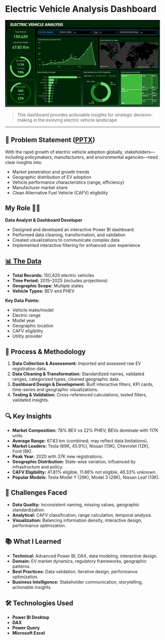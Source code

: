 # Electric Vehicle Analysis Dashboard
![Dashboard Preview](Images/Dashboard.PNG) 

> This dashboard provides actionable insights for strategic decision-making in the evolving electric vehicle landscape 

---

## 🎯 Problem Statement ([PPTX](Data/Problem%20Statement.pptx))

With the rapid growth of electric vehicle adoption globally, stakeholders—including policymakers, manufacturers, and environmental agencies—need clear insights into:

- Market penetration and growth trends
- Geographic distribution of EV adoption
- Vehicle performance characteristics (range, efficiency)
- Manufacturer market share
- Clean Alternative Fuel Vehicle (CAFV) eligibility

## My Role 👨‍💼

**Data Analyst & Dashboard Developer**
- Designed and developed an interactive Power BI dashboard
- Performed data cleaning, transformation, and validation
- Created visualizations to communicate complex data
- Implemented interactive filtering for enhanced user experience


## [📊 The Data](Data/Electric_Vehicle_Population_Data.csv)

- **Total Records:** 150,420 electric vehicles
- **Time Period:** 2015–2025 (includes projections)
- **Geographic Scope:** Multiple states
- **Vehicle Types:** BEV and PHEV

**Key Data Points:**
- Vehicle make/model
- Electric range
- Model year
- Geographic location
- CAFV eligibility
- Utility provider

## 🔄 Process & Methodology

1. **Data Collection & Assessment:** Imported and assessed raw EV registration data.
2. **Data Cleaning & Transformation:** Standardized names, validated ranges, categorized types, cleaned geographic data.
3. **Dashboard Design & Development:** Built interactive filters, KPI cards, time-series and geographic visualizations.
4. **Testing & Validation:** Cross-referenced calculations, tested filters, validated insights.

## 🔍 Key Insights

- **Market Composition:** 78% BEV vs 22% PHEV; BEVs dominate with 117K units.
- **Average Range:** 67.83 km (combined; may reflect data limitations).
- **Market Leaders:** Tesla (69K, 45.9%), Nissan (13K), Chevrolet (12K), Ford (8K).
- **Peak Year:** 2020 with 37K new registrations.
- **Geographic Distribution:** State-wise variation, influenced by infrastructure and policy.
- **CAFV Eligibility:** 41.81% eligible, 11.86% not eligible, 46.33% unknown.
- **Popular Models:** Tesla Model Y (29K), Model 3 (28K), Nissan Leaf (13K).

## 🚧 Challenges Faced

- **Data Quality:** Inconsistent naming, missing values, geographic standardization.
- **Analytical:** CAFV classification, range calculation, temporal analysis.
- **Visualization:** Balancing information density, interactive design, performance optimization.

## 📚 What I Learned

- **Technical:** Advanced Power BI, DAX, data modeling, interactive design.
- **Domain:** EV market dynamics, regulatory frameworks, geographic patterns.
- **Best Practices:** Data validation, iterative design, performance optimization.
- **Business Intelligence:** Stakeholder communication, storytelling, actionable insights.


## 🛠️ Technologies Used

- **Power BI Desktop**
- **DAX**
- **Power Query**
- **Microsoft Excel**


